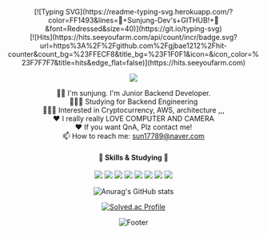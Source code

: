 <div align="center">
  [![Typing SVG](https://readme-typing-svg.herokuapp.com/?color=FF1493&lines=🐣+Sunjung-Dev's+GITHUB!+🐣&font=Redressed&size=40)](https://git.io/typing-svg)
  </br>[![Hits](https://hits.seeyoufarm.com/api/count/incr/badge.svg?url=https%3A%2F%2Fgithub.com%2Fgjbae1212%2Fhit-counter&count_bg=%23FFECF8&title_bg=%23F1F0F1&icon=&icon_color=%23F7F7F7&title=hits&edge_flat=false)](https://hits.seeyoufarm.com)

  <p align="center">
    <img src="https://user-images.githubusercontent.com/76513889/234179069-1832bf08-6207-47f2-b487-808c79027a0e.gif">
   </p>





  👋🏻 I'm sunjung. I'm Junior Backend Developer.
  </br>
  👩🏼‍💻 Studying for Backend Engineering </br>
  👩🏼‍💻 Interested in Cryptocurrency, AWS, architecture ,,, </br>
  ❤️ I really really LOVE COMPUTER AND CAMERA </br> 
  ❤️ If you want QnA, Plz contact me! </br>
  📫 How to reach me: sun17789@naver.com

  #### 🔨 Skills & Studying 🔨
  <img src="https://img.shields.io/badge/Python-3776AB?style=flat-square&logo=Python&logoColor=white"/> <img src="https://img.shields.io/badge/Amazon AWS-232F3E?style=flat-square&logo=Amazon AWS&logoColor=white"/> <img src="https://img.shields.io/badge/Postman-FF6C37?style=flat-square&logo=Postman&logoColor=white"/> <img src="https://img.shields.io/badge/Java-007396?style=flat-square&logo=Java&logoColor=white"/> <img src="https://img.shields.io/badge/MySQL-4479A1?style=flat-square&logo=MySQL&logoColor=white"/> <img src="https://img.shields.io/badge/SQLite-003B57?style=flat-square&logo=SQLite&logoColor=white"/> <img src="https://img.shields.io/badge/linux-FCC624?style=flat-square&logo=Linux&logoColor=white"/> <img src="https://img.shields.io/badge/Spring-6DB33F?style=flat-square&logo=Spring&logoColor=white"/>




  <!--
  **Sunjung-Dev/Sunjung-Dev** is a ✨ _special_ ✨ repository because its `README.md` (this file) appears on your GitHub profile.

  Here are some ideas to get you started:

  - 🔭 I’m currently working on ...
  - 🌱 I’m currently learning ...
  - 👯 I’m looking to collaborate on ...
  - 🤔 I’m looking for help with ...
  - 💬 Ask me about ...
  📫 How to reach me: ...
  - 😄 Pronouns: ...
  - ⚡ Fun fact: ...
  -->

  ![Anurag's GitHub stats](https://github-readme-stats.vercel.app/api?username=Sunjung-Dev&show_icons=true&theme=dracula)

  [![Solved.ac Profile](http://mazassumnida.wtf/api/generate_badge?boj=sun17789)](https://solved.ac/sun17789)

  ![Footer](https://capsule-render.vercel.app/api?type=waving&color=auto&height=200&section=footer)
 </div>


